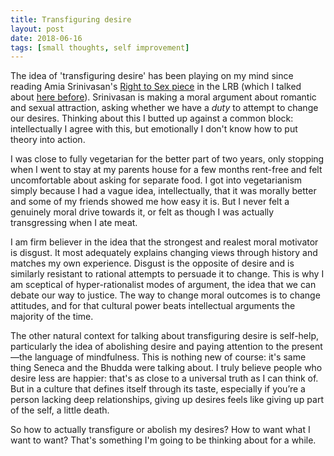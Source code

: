 ```yaml
---
title: Transfiguring desire
layout: post
date: 2018-06-16
tags: [small thoughts, self improvement]
---
```



The idea of 'transfiguring desire' has been playing on my mind since reading Amia Srinivasan's [Right to Sex piece](https://www.lrb.co.uk/v40/n06/amia-srinivasan/does-anyone-have-the-right-to-sex) in the LRB (which I talked about [here before](http://tkmh.space/2018/03/26/links-1/)).
Srinivasan is making a moral argument about romantic and sexual attraction, asking whether we have a *duty* to attempt to change our desires. Thinking about this I butted up against a common block: intellectually I agree with this, but emotionally I don't know how to put theory into action.

I was close to fully vegetarian for the better part of two years, only stopping when I went to stay at my parents house for a few months rent-free and felt uncomfortable about asking for separate food. I got into vegetarianism simply because I had a vague idea, intellectually, that it was morally better and some of my friends showed me how easy it is. But I never felt a genuinely moral drive towards it, or felt as though I was actually transgressing when I ate meat.

I am firm believer in the idea that the strongest and realest moral motivator is disgust. It most adequately explains changing views through history and matches my own experience. Disgust is the opposite of desire and is similarly resistant to rational attempts to persuade it to change. This is why I am sceptical of hyper-rationalist modes of argument, the idea that we can debate our way to justice. The way to change moral outcomes is to change attitudes, and for that cultural power beats intellectual arguments the majority of the time.

The other natural context for talking about transfiguring desire is self-help, particularly the idea of abolishing desire and paying attention to the present&mdash;the language of mindfulness. This is nothing new of course: it's same thing Seneca and the Bhudda were talking about. I truly believe people who desire less are happier: that's as close to a universal truth as I can think of. But in a culture that defines itself through its taste, especially if you’re a person lacking deep relationships, giving up desires feels like giving up part of the self, a little death.

So how to actually transfigure or abolish my desires? How to want what I want to want? That's something I'm going to be thinking about for a while.
